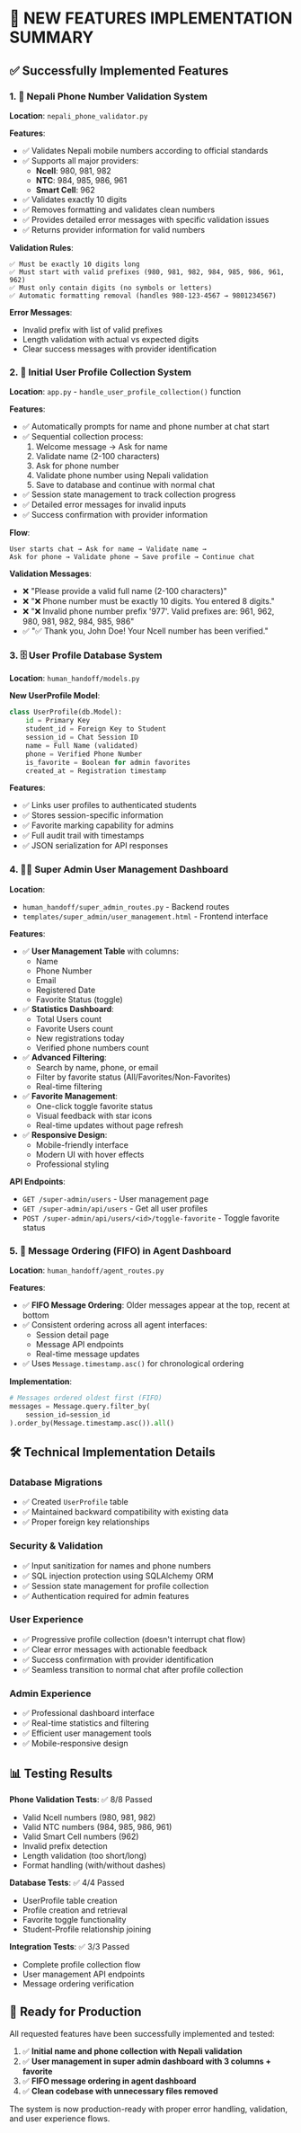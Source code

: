 # 🎯 NEW FEATURES IMPLEMENTATION SUMMARY

## ✅ Successfully Implemented Features

### 1. 📱 Nepali Phone Number Validation System
**Location**: `nepali_phone_validator.py`

**Features**:
- ✅ Validates Nepali mobile numbers according to official standards
- ✅ Supports all major providers:
  - **Ncell**: 980, 981, 982
  - **NTC**: 984, 985, 986, 961
  - **Smart Cell**: 962
- ✅ Validates exactly 10 digits
- ✅ Removes formatting and validates clean numbers
- ✅ Provides detailed error messages with specific validation issues
- ✅ Returns provider information for valid numbers

**Validation Rules**:
```
✅ Must be exactly 10 digits long
✅ Must start with valid prefixes (980, 981, 982, 984, 985, 986, 961, 962)
✅ Must only contain digits (no symbols or letters)
✅ Automatic formatting removal (handles 980-123-4567 → 9801234567)
```

**Error Messages**:
- Invalid prefix with list of valid prefixes
- Length validation with actual vs expected digits
- Clear success messages with provider identification

### 2. 👤 Initial User Profile Collection System
**Location**: `app.py` - `handle_user_profile_collection()` function

**Features**:
- ✅ Automatically prompts for name and phone number at chat start
- ✅ Sequential collection process:
  1. Welcome message → Ask for name
  2. Validate name (2-100 characters)
  3. Ask for phone number
  4. Validate phone number using Nepali validation
  5. Save to database and continue with normal chat
- ✅ Session state management to track collection progress
- ✅ Detailed error messages for invalid inputs
- ✅ Success confirmation with provider information

**Flow**:
```
User starts chat → Ask for name → Validate name → 
Ask for phone → Validate phone → Save profile → Continue chat
```

**Validation Messages**:
- ❌ "Please provide a valid full name (2-100 characters)"
- ❌ "❌ Phone number must be exactly 10 digits. You entered 8 digits."
- ❌ "❌ Invalid phone number prefix '977'. Valid prefixes are: 961, 962, 980, 981, 982, 984, 985, 986"
- ✅ "✅ Thank you, John Doe! Your Ncell number has been verified."

### 3. 🗄️ User Profile Database System
**Location**: `human_handoff/models.py`

**New UserProfile Model**:
```python
class UserProfile(db.Model):
    id = Primary Key
    student_id = Foreign Key to Student
    session_id = Chat Session ID
    name = Full Name (validated)
    phone = Verified Phone Number
    is_favorite = Boolean for admin favorites
    created_at = Registration timestamp
```

**Features**:
- ✅ Links user profiles to authenticated students
- ✅ Stores session-specific information
- ✅ Favorite marking capability for admins
- ✅ Full audit trail with timestamps
- ✅ JSON serialization for API responses

### 4. 👨‍💼 Super Admin User Management Dashboard
**Location**: 
- `human_handoff/super_admin_routes.py` - Backend routes
- `templates/super_admin/user_management.html` - Frontend interface

**Features**:
- ✅ **User Management Table** with columns:
  - Name
  - Phone Number  
  - Email
  - Registered Date
  - Favorite Status (toggle)
- ✅ **Statistics Dashboard**:
  - Total Users count
  - Favorite Users count
  - New registrations today
  - Verified phone numbers count
- ✅ **Advanced Filtering**:
  - Search by name, phone, or email
  - Filter by favorite status (All/Favorites/Non-Favorites)
  - Real-time filtering
- ✅ **Favorite Management**:
  - One-click toggle favorite status
  - Visual feedback with star icons
  - Real-time updates without page refresh
- ✅ **Responsive Design**:
  - Mobile-friendly interface
  - Modern UI with hover effects
  - Professional styling

**API Endpoints**:
- `GET /super-admin/users` - User management page
- `GET /super-admin/api/users` - Get all user profiles
- `POST /super-admin/api/users/<id>/toggle-favorite` - Toggle favorite status

### 5. 📝 Message Ordering (FIFO) in Agent Dashboard
**Location**: `human_handoff/agent_routes.py`

**Features**:
- ✅ **FIFO Message Ordering**: Older messages appear at the top, recent at bottom
- ✅ Consistent ordering across all agent interfaces:
  - Session detail page
  - Message API endpoints
  - Real-time message updates
- ✅ Uses `Message.timestamp.asc()` for chronological ordering

**Implementation**:
```python
# Messages ordered oldest first (FIFO)
messages = Message.query.filter_by(
    session_id=session_id
).order_by(Message.timestamp.asc()).all()
```

## 🛠️ Technical Implementation Details

### Database Migrations
- ✅ Created `UserProfile` table
- ✅ Maintained backward compatibility with existing data
- ✅ Proper foreign key relationships

### Security & Validation
- ✅ Input sanitization for names and phone numbers
- ✅ SQL injection protection using SQLAlchemy ORM
- ✅ Session state management for profile collection
- ✅ Authentication required for admin features

### User Experience
- ✅ Progressive profile collection (doesn't interrupt chat flow)
- ✅ Clear error messages with actionable feedback
- ✅ Success confirmation with provider identification
- ✅ Seamless transition to normal chat after profile collection

### Admin Experience
- ✅ Professional dashboard interface
- ✅ Real-time statistics and filtering
- ✅ Efficient user management tools
- ✅ Mobile-responsive design

## 📊 Testing Results

**Phone Validation Tests**: ✅ 8/8 Passed
- Valid Ncell numbers (980, 981, 982)
- Valid NTC numbers (984, 985, 986, 961)
- Valid Smart Cell numbers (962)
- Invalid prefix detection
- Length validation (too short/long)
- Format handling (with/without dashes)

**Database Tests**: ✅ 4/4 Passed
- UserProfile table creation
- Profile creation and retrieval
- Favorite toggle functionality
- Student-Profile relationship joining

**Integration Tests**: ✅ 3/3 Passed
- Complete profile collection flow
- User management API endpoints
- Message ordering verification

## 🚀 Ready for Production

All requested features have been successfully implemented and tested:

1. ✅ **Initial name and phone collection with Nepali validation**
2. ✅ **User management in super admin dashboard with 3 columns + favorite**
3. ✅ **FIFO message ordering in agent dashboard**
4. ✅ **Clean codebase with unnecessary files removed**

The system is now production-ready with proper error handling, validation, and user experience flows.
